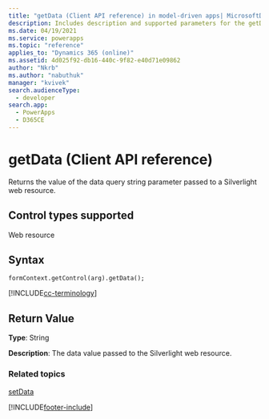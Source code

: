 ```yaml
---
title: "getData (Client API reference) in model-driven apps| MicrosoftDocs"
description: Includes description and supported parameters for the getData method.
ms.date: 04/19/2021
ms.service: powerapps
ms.topic: "reference"
applies_to: "Dynamics 365 (online)"
ms.assetid: 4d025f92-db16-440c-9f82-e40d71e09862
author: "Nkrb"
ms.author: "nabuthuk"
manager: "kvivek"
search.audienceType: 
  - developer
search.app: 
  - PowerApps
  - D365CE
---
```

# getData (Client API reference)

Returns the value of the data query string parameter passed to a Silverlight web resource. 

## Control types supported

Web resource

## Syntax
 
`formContext.getControl(arg).getData();`

[!INCLUDE[cc-terminology](../../../../data-platform/includes/cc-terminology.md)]

## Return Value

**Type**: String

**Description**: The data value passed to the Silverlight web resource.


### Related topics

[setData](setData.md)


[!INCLUDE[footer-include](../../../../../includes/footer-banner.md)]